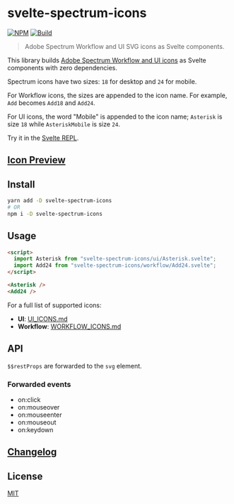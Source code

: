# svelte-spectrum-icons

[![NPM][npm]][npm-url]
[![Build][build]][build-badge]

> Adobe Spectrum Workflow and UI SVG icons as Svelte components.

This library builds [Adobe Spectrum Workflow and UI icons](https://spectrum.adobe.com/page/icons/) as Svelte components with zero dependencies.

Spectrum icons have two sizes: `18` for desktop and `24` for mobile.

For Workflow icons, the sizes are appended to the icon name. For example, `Add` becomes `Add18` and `Add24`.

For UI icons, the word "Mobile" is appended to the icon name; `Asterisk` is size `18` while `AsteriskMobile` is size `24`.

Try it in the [Svelte REPL](https://svelte.dev/repl/8b2c2ef9ad68426bb320d455026b666e?version=3.24.1).

## [Icon Preview](https://metonym.github.io/svelte-spectrum-icons/)

## Install

```sh
yarn add -D svelte-spectrum-icons
# OR
npm i -D svelte-spectrum-icons
```

## Usage

```html
<script>
  import Asterisk from "svelte-spectrum-icons/ui/Asterisk.svelte";
  import Add24 from "svelte-spectrum-icons/workflow/Add24.svelte";
</script>

<Asterisk />
<Add24 />
```

For a full list of supported icons:

- **UI**: [UI_ICONS.md](UI_ICONS.md)
- **Workflow**: [WORKFLOW_ICONS.md](WORKFLOW_ICONS.md)

## API

`$$restProps` are forwarded to the `svg` element.

### Forwarded events

- on:click
- on:mouseover
- on:mouseenter
- on:mouseout
- on:keydown

## [Changelog](CHANGELOG.md)

## License

[MIT](LICENSE)

[npm]: https://img.shields.io/npm/v/svelte-spectrum-icons.svg?color=blue
[npm-url]: https://npmjs.com/package/svelte-spectrum-icons
[build]: https://travis-ci.com/metonym/svelte-spectrum-icons.svg?branch=master
[build-badge]: https://travis-ci.com/metonym/svelte-spectrum-icons
